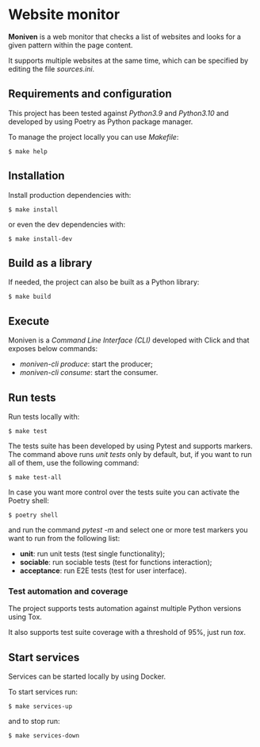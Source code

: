 # Website monitor

**Moniven** is a web monitor that checks a list of websites and looks for a
given pattern within the page content.

It supports multiple websites at the same time, which can be specified by
editing the file *sources.ini*.


## Requirements and configuration

This project has been tested against *Python3.9* and *Python3.10* and developed
by using Poetry as Python package manager.

To manage the project locally you can use *Makefile*:

    $ make help


## Installation

Install production dependencies with:

    $ make install

or even the dev dependencies with:

    $ make install-dev


## Build as a library

If needed, the project can also be built as a Python library:

    $ make build


## Execute

Moniven is a *Command Line Interface (CLI)* developed with Click and that
exposes below commands:

 - *moniven-cli produce*: start the producer;
 - *moniven-cli consume*: start the consumer.


## Run tests

Run tests locally with:

    $ make test

The tests suite has been developed by using Pytest and supports markers. The
command above runs *unit tests* only by default, but, if you want to run all of
them, use the following command:

    $ make test-all

In case you want more control over the tests suite you can activate the Poetry
shell:

    $ poetry shell

and run the command *pytest -m <test-marker>* and select one or more test
markers you want to run from the following list:

 - **unit**: run unit tests (test single functionality);
 - **sociable**: run sociable tests (test for functions interaction);
 - **acceptance**: run E2E tests (test for user interface).


### Test automation and coverage

The project supports tests automation against multiple Python versions using
Tox.

It also supports test suite coverage with a threshold of 95%, just run *tox*.


## Start services

Services can be started locally by using Docker.

To start services run:

    $ make services-up

and to stop run:

    $ make services-down
